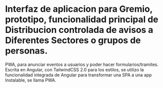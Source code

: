 # Interfaz de aplicacion para Gremio, prototipo, funcionalidad principal de Distribucion controlada de avisos a Diferentes Sectores o grupos de personas.
PWA, para anunciar eventos a usuarios y poder hacer formularios/tramites.
Escrita en Angular, con TailwindCSS 2.0 para los estilos, se utilizo la funcionalidad integrada de Angular para transformar una SPA a una app Instalable, se llama PWA.
